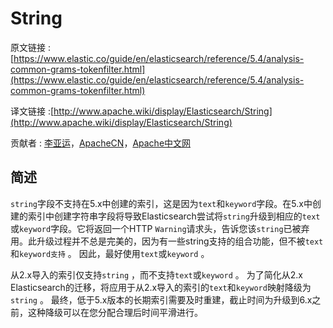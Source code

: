 # String

原文链接 :[https://www.elastic.co/guide/en/elasticsearch/reference/5.4/analysis-common-grams-tokenfilter.html](https://www.elastic.co/guide/en/elasticsearch/reference/5.4/analysis-common-grams-tokenfilter.html)

译文链接 :[http://www.apache.wiki/display/Elasticsearch/String](http://www.apache.wiki/display/Elasticsearch/String)

贡献者 : [李亚运](/display/~liyayun)，[ApacheCN](/display/~apachecn)，[Apache中文网](/display/~apachechina)

## 简述

`string`字段不支持在5.x中创建的索引，这是因为`text`和`keyword`字段。在5.x中创建的索引中创建字符串字段将导致Elasticsearch尝试将`string`升级到相应的`text`或`keyword`字段。它将返回一个HTTP `Warning`请求头，告诉您该`string`已被弃用。此升级过程并不总是完美的，因为有一些string支持的组合功能，但不被`text`和`keyword支持` 。 因此，最好使用`text`或`keyword` 。

从2.x导入的索引仅支持`string` ，而不支持`text`或`keyword` 。 为了简化从2.x Elasticsearch的迁移，将应用于从2.x导入的索引的`text`和`keyword`映射降级为`string` 。 最终，低于5.x版本的长期索引需要及时重建，截止时间为升级到6.x之前，这种降级可以在您分配合理后时间平滑进行。